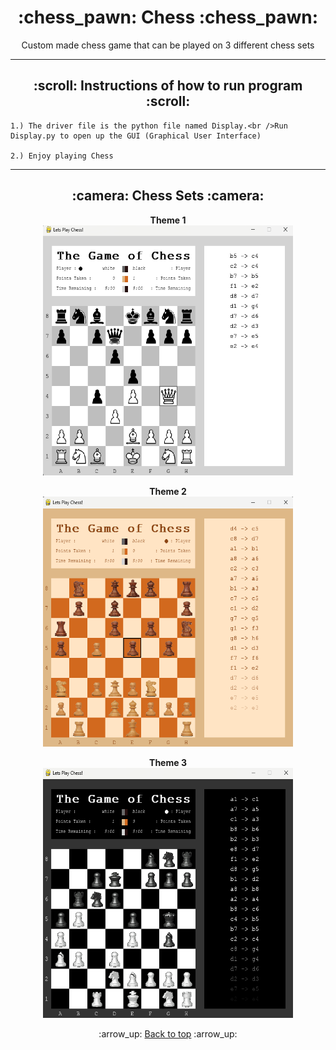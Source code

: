 <h1 align="center">:chess_pawn: Chess :chess_pawn:</h1>
<p align="center">
    Custom made chess game that can be played on 3 different chess sets
</p>

---
<!-- instruction section -->
<h2 align="center">:scroll: Instructions of how to run program :scroll:</h2>
    
    1.) The driver file is the python file named Display.<br />Run Display.py to open up the GUI (Graphical User Interface)

    2.) Enjoy playing Chess
---
<h2 align="center">:camera: Chess Sets :camera:</h2>
<div align="center">

**Theme 1**<br>
<img width="400" height="400" alt="Database Data" src="Project_Images/Theme_One.png">

**Theme 2**<br>
<img width="400" height="400" alt="Database Data" src="Project_Images/Theme_Two.png">

**Theme 3**<br>
<img width="400" height="400" alt="Database Data" src="Project_Images/Theme_Three.png">
</div>

<!-- footer section -->
<div align="center">
    <p>:arrow_up: <a href="#chess_pawn-Chess-chess_pawn">Back to top</a> :arrow_up:</p>
</div>
